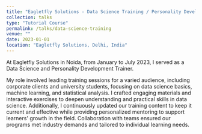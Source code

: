 ```yaml
---
title: "Eagletfly Solutions - Data Science Training / Personality Development Training"
collection: talks
type: "Tutorial Course"
permalink: /talks/data-science-training
venue: ""
date: 2023-01-01
location: "Eagletfly Solutions, Delhi, India"
---
```


At Eagletfly Solutions in Noida, from January to July 2023, I served as a Data Science and Personality Development Trainer. 

My role involved leading training sessions for a varied audience, including corporate clients and university students, focusing on data science basics, machine learning, and statistical analysis. I crafted engaging materials and interactive exercises to deepen understanding and practical skills in data science. Additionally, I continuously updated our training content to keep it current and effective while providing personalized mentoring to support learners' growth in the field. Collaboration with teams ensured our programs met industry demands and tailored to individual learning needs.
